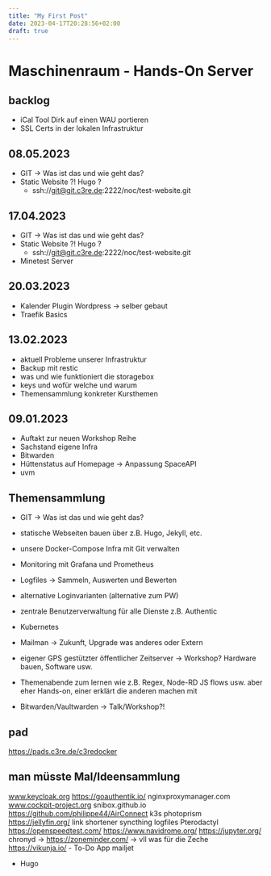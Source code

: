 ```yaml
---
title: "My First Post"
date: 2023-04-17T20:28:56+02:00
draft: true
---
```


# Maschinenraum - Hands-On Server

## backlog

- iCal Tool Dirk auf einen WAU portieren
- SSL Certs in der lokalen Infrastruktur

## 08.05.2023

- GIT -> Was ist das und wie geht das?
- Static Website ?! Hugo ?
  - ssh://git@git.c3re.de:2222/noc/test-website.git

## 17.04.2023

- GIT -> Was ist das und wie geht das?
- Static Website ?! Hugo ?
  - ssh://git@git.c3re.de:2222/noc/test-website.git
- Minetest Server

## 20.03.2023

- Kalender Plugin Wordpress -> selber gebaut
- Traefik Basics

## 13.02.2023

- aktuell Probleme unserer Infrastruktur
- Backup mit restic
- was und wie funktioniert die storagebox
- keys und wofür welche und warum
- Themensammlung konkreter Kursthemen

## 09.01.2023

- Auftakt zur neuen Workshop Reihe
- Sachstand eigene Infra
- Bitwarden
- Hüttenstatus auf Homepage -> Anpassung SpaceAPI
- uvm

## Themensammlung

- GIT -> Was ist das und wie geht das?
- statische Webseiten bauen über z.B. Hugo, Jekyll, etc.
- unsere Docker-Compose Infra mit Git verwalten
- Monitoring mit Grafana und Prometheus
- Logfiles -> Sammeln, Auswerten und Bewerten
- alternative Loginvarianten (alternative zum PW)
- zentrale Benutzerverwaltung für alle Dienste z.B. Authentic
- Kubernetes

- Mailman -> Zukunft, Upgrade was anderes oder Extern
- eigener GPS gestützter öffentlicher Zeitserver -> Workshop? Hardware bauen, Software usw.

- Themenabende zum lernen wie z.B. Regex, Node-RD JS flows usw. aber eher Hands-on, einer erklärt die anderen machen mit

- Bitwarden/Vaultwarden -> Talk/Workshop?!

## pad
<https://pads.c3re.de/c3redocker>

## man müsste Mal/Ideensammlung

www.keycloak.org <https://goauthentik.io/>
nginxproxymanager.com
www.cockpit-project.org
snibox.github.io
<https://github.com/philippe44/AirConnect>
k3s
photoprism
<https://jellyfin.org/>
link shortener
syncthing
logfiles
Pterodactyl
<https://openspeedtest.com/>
<https://www.navidrome.org/>
<https://jupyter.org/>
chronyd ->
<https://zoneminder.com/> -> vll was für die Zeche
<https://vikunja.io/> - To-Do App
mailjet

* Hugo
